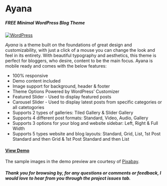 # Ayana
##### FREE Minimal WordPress Blog Theme

[![WordPress](https://img.shields.io/wordpress/v/akismet.svg?style=flat-square)]()

_Ayana_ is a theme built on the foundations of great design and customizability, with just a click of a mouse you can change the look and feel in its entirety. With beautiful typography and aesthetics, this theme is perfect for bloggers, who desire, content to be the main focus. Ayana is mobile ready and comes with the below features:

+ 100% responsive
+ Demo content included
+ Image support for background, header & footer
+ Theme Options Powered by WordPress’ Customizer
+ Featured Slider - Used to display featured posts
+ Carousel Slider - Used to display latest posts from specific categories or all catetogories
+ Supports 2 types of galleries: Tiled Gallery & Slider Gallery
+ Supports 4 different post formats: Standard, Video, Audio, Gallery
+ Supports 3 options for your blog and website sidebar: Left, Right & Full Width
+ Supports 5 types website and blog layouts: Standard, Grid, List, 1st Post Standard and then Grid & 1st Post Standard and then List

#### [View Demo](http://bit.ly/demo_ayana  "Ayana WP theme demo")

The sample images in the demo preview are courtesy of [Pixabay](https://pixabay.com).

##### Thank you for browsing by, for any questions or comments or feedback, I would love to hear from you through the project issues tab.
